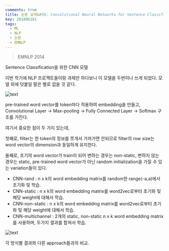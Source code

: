 ```yaml
---
comments: true
title: 논문 요약&#58; Convolutional Neural Networks for Sentence Classification
key: 201806161
tags:
  - ML
  - NLP
  - 논문
  - EMNLP
---
```


> EMNLP 2014

Sentence Classification을 위한 CNN 모델

<!--more-->

이번 학기에 NLP 프로젝트들이랑 과제만 하다보니 이 모델을 두번이나 쓰게 되었다.
모델 외에 덧붙일 말은 별로 없을 것 같다.

![text](https://raw.githubusercontent.com/q0115643/my_blog/master/assets/images/paper-summary/YKim-EMNLP2014/model.png)

pre-trained word vector를 token마다 적용하여 embedding을 만들고, Convolutional Layer -> Max-pooling -> Fully Connected Layer -> Softmax 구조를 가진다.

여기서 중요한 점이 두 가지 있는데,

첫째로, filter는 한 token의 정보를 쪼개서 가져가면 안되므로 filter의 row size는 word vector의 dimension과 동일하게 유지한다.

둘째로, 초기의 word vector가 train이 되어 변하는 경우는 non-static, 변하지 않는 경우는 static, pre-trained word vector가 아닌 random initialization을 가질 수 있는 variation들이 있다.

- CNN-rand : n x k의 word embedding matrix를 random한 range(-a,a)에서 초기화 및 학습.
- CNN-static : n x k의 word embedding matrix를 word2vec로부터 초기화 및 해당 weight에 대해서 학습.
- CNN-non-static : n x k의 word embedding matrix를 word2vec로부터 초기화 및 해당 weight에 대해서 학습.
- CNN-multichannel : 2개의 static, non-static n x k word embedding matrix를 사용하며, 두가지 결과를 합쳐서 학습. 

![text](https://raw.githubusercontent.com/q0115643/my_blog/master/assets/images/paper-summary/YKim-EMNLP2014/result.png)

각 방식별 결과와 다른 approach들과의 비교.















